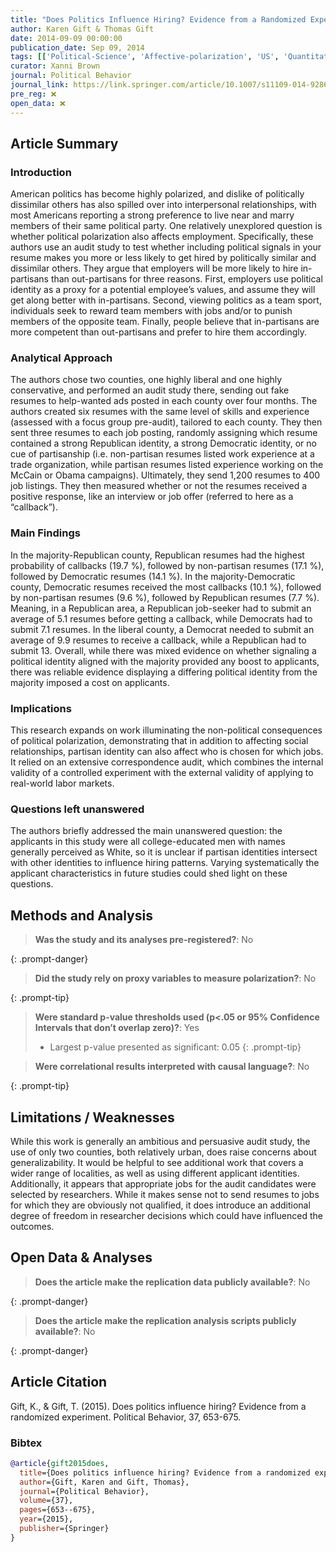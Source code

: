 ```yaml
---
title: "Does Politics Influence Hiring? Evidence from a Randomized Experiment"
author: Karen Gift & Thomas Gift
date: 2014-09-09 00:00:00
publication_date: Sep 09, 2014
tags: [['Political-Science', 'Affective-polarization', 'US', 'Quantitative', 'Experimental']]
curator: Xanni Brown
journal: Political Behavior
journal_link: https://link.springer.com/article/10.1007/s11109-014-9286-0
pre_reg: ❌
open_data: ❌
---
```


## Article Summary

### Introduction

American politics has become highly polarized, and dislike of politically dissimilar others has also spilled over into interpersonal relationships, with most Americans reporting a strong preference to live near and marry members of their same political party. One relatively unexplored question is whether political polarization also affects employment. Specifically, these authors use an audit study to test whether including political signals in your resume makes you more or less likely to get hired by politically similar and dissimilar others. They argue that employers will be more likely to hire in-partisans than out-partisans for three reasons. First, employers use political identity as a proxy for a potential employee’s values, and assume they will get along better with in-partisans. Second, viewing politics as a team sport, individuals seek to reward team members with jobs and/or to punish members of the opposite team. Finally, people believe that in-partisans are more competent than out-partisans and prefer to hire them accordingly. 

### Analytical Approach

The authors chose two counties, one highly liberal and one highly conservative, and performed an audit study there, sending out fake resumes to help-wanted ads posted in each county over four months. The authors created six resumes with the same level of skills and experience (assessed with a focus group pre-audit), tailored to each county. They then sent three resumes to each job posting, randomly assigning which resume contained a strong Republican identity, a strong Democratic identity, or no cue of partisanship (i.e. non-partisan resumes listed work experience at a trade organization, while partisan resumes listed experience working on the McCain or Obama campaigns). Ultimately, they send 1,200 resumes to 400 job listings. They then measured whether or not the resumes received a positive response, like an interview or job offer (referred to here as a “callback”).

### Main Findings

In the majority-Republican county, Republican resumes had the highest probability of callbacks (19.7 %), followed by non-partisan resumes (17.1 %), followed by Democratic resumes (14.1 %). In the majority-Democratic county, Democratic resumes received the most callbacks (10.1 %), followed by non-partisan resumes (9.6 %), followed by Republican resumes (7.7 %). Meaning, in a Republican area, a Republican job-seeker had to submit an average of 5.1 resumes before getting a callback, while Democrats had to submit 7.1 resumes. In the liberal county, a Democrat needed to submit an average of 9.9 resumes to receive a callback, while a Republican had to submit 13. Overall, while there was mixed evidence on whether signaling a political identity aligned with the majority provided any boost to applicants, there was reliable evidence displaying a differing political identity from the majority imposed a cost on applicants.


### Implications

This research expands on work illuminating the non-political consequences of political polarization, demonstrating that in addition to affecting social relationships, partisan identity can also affect who is chosen for which jobs. It relied on an extensive correspondence audit, which combines the internal validity of a controlled experiment with the external validity of applying to real-world labor markets. 


### Questions left unanswered

The authors briefly addressed the main unanswered question: the applicants in this study were all college-educated men with names generally perceived as White, so it is unclear if partisan identities intersect with other identities to influence hiring patterns. Varying systematically the applicant characteristics in future studies could shed light on these questions.

## Methods and Analysis

> **Was the study and its analyses pre-registered?**: No
> 
{: .prompt-danger}

> **Did the study rely on proxy variables to measure polarization?**: No
> 
> 
> 
{: .prompt-tip}


> **Were standard p-value thresholds used (p<.05 or 95% Confidence Intervals that don’t overlap zero)?**: Yes
> 
> - Largest p-value presented as significant: 0.05
{: .prompt-tip}

> **Were correlational results interpreted with causal language?**: No
> 
{: .prompt-tip}

## Limitations / Weaknesses

While this work is generally an ambitious and persuasive audit study, the use of only two counties, both relatively urban, does raise concerns about generalizability. It would be helpful to see additional work that covers a wider range of localities, as well as using different applicant identities. Additionally, it appears that appropriate jobs for the audit candidates were selected by researchers. While it makes sense not to send resumes to jobs for which they are obviously not qualified, it does introduce an additional degree of freedom in researcher decisions which could have influenced the outcomes. 

## Open Data & Analyses

> **Does the article make the replication data publicly available?**: No
> 
{: .prompt-danger}

> **Does the article make the replication analysis scripts publicly available?**: No
> 
{: .prompt-danger}



## Article Citation

Gift, K., & Gift, T. (2015). Does politics influence hiring? Evidence from a randomized experiment. Political Behavior, 37, 653-675.

### Bibtex

```bibtex
@article{gift2015does,
  title={Does politics influence hiring? Evidence from a randomized experiment},
  author={Gift, Karen and Gift, Thomas},
  journal={Political Behavior},
  volume={37},
  pages={653--675},
  year={2015},
  publisher={Springer}
}
```

